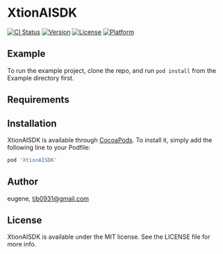 # XtionAISDK

[![CI Status](https://img.shields.io/travis/tanjinbiao/XtionAISDK.svg?style=flat)](https://travis-ci.org/tanjinbiao/XtionAISDK)
[![Version](https://img.shields.io/cocoapods/v/XtionAISDK.svg?style=flat)](https://cocoapods.org/pods/XtionAISDK)
[![License](https://img.shields.io/cocoapods/l/XtionAISDK.svg?style=flat)](https://cocoapods.org/pods/XtionAISDK)
[![Platform](https://img.shields.io/cocoapods/p/XtionAISDK.svg?style=flat)](https://cocoapods.org/pods/XtionAISDK)

## Example

To run the example project, clone the repo, and run `pod install` from the Example directory first.

## Requirements

## Installation

XtionAISDK is available through [CocoaPods](https://cocoapods.org). To install
it, simply add the following line to your Podfile:

```ruby
pod 'XtionAISDK'
```

## Author

eugene, tjb0931@gmail.com

## License

XtionAISDK is available under the MIT license. See the LICENSE file for more info.

